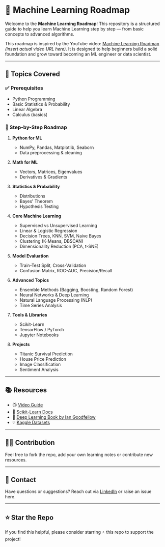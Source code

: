 # 🧠 Machine Learning Roadmap

Welcome to the **Machine Learning Roadmap**! This repository is a structured guide to help you learn Machine Learning step by step — from basic concepts to advanced algorithms.

This roadmap is inspired by the YouTube video: [Machine Learning Roadmap](https://www.youtube.com/watch?v=YOUR_VIDEO_LINK) *(insert actual video URL here)*. It is designed to help beginners build a solid foundation and grow toward becoming an ML engineer or data scientist.

---

## 📌 Topics Covered

### ✅ Prerequisites
- Python Programming
- Basic Statistics & Probability
- Linear Algebra
- Calculus (basics)

### 🚀 Step-by-Step Roadmap
1. **Python for ML**
   - NumPy, Pandas, Matplotlib, Seaborn
   - Data preprocessing & cleaning

2. **Math for ML**
   - Vectors, Matrices, Eigenvalues
   - Derivatives & Gradients

3. **Statistics & Probability**
   - Distributions
   - Bayes' Theorem
   - Hypothesis Testing

4. **Core Machine Learning**
   - Supervised vs Unsupervised Learning
   - Linear & Logistic Regression
   - Decision Trees, KNN, SVM, Naive Bayes
   - Clustering (K-Means, DBSCAN)
   - Dimensionality Reduction (PCA, t-SNE)

5. **Model Evaluation**
   - Train-Test Split, Cross-Validation
   - Confusion Matrix, ROC-AUC, Precision/Recall

6. **Advanced Topics**
   - Ensemble Methods (Bagging, Boosting, Random Forest)
   - Neural Networks & Deep Learning
   - Natural Language Processing (NLP)
   - Time Series Analysis

7. **Tools & Libraries**
   - Scikit-Learn
   - TensorFlow / PyTorch
   - Jupyter Notebooks

8. **Projects**
   - Titanic Survival Prediction
   - House Price Prediction
   - Image Classification
   - Sentiment Analysis

---

## 📚 Resources
- 📺 [Video Guide](https://www.youtube.com/watch?v=YOUR_VIDEO_LINK)
- 📘 [Scikit-Learn Docs](https://scikit-learn.org/)
- 📘 [Deep Learning Book by Ian Goodfellow](https://www.deeplearningbook.org/)
- 💡 [Kaggle Datasets](https://www.kaggle.com/datasets)

---

## 👨‍💻 Contribution
Feel free to fork the repo, add your own learning notes or contribute new resources.

---

## 📩 Contact
Have questions or suggestions? Reach out via [LinkedIn](https://linkedin.com/in/YOUR_PROFILE) or raise an issue here.

---

## ⭐️ Star the Repo
If you find this helpful, please consider starring ⭐️ this repo to support the project!
